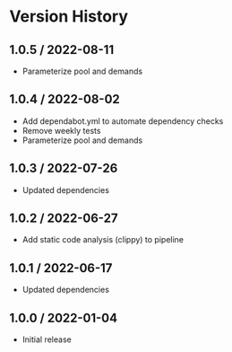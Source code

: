 # Version History

## 1.0.5 / 2022-08-11

- Parameterize pool and demands

## 1.0.4 / 2022-08-02

- Add dependabot.yml to automate dependency checks
- Remove weekly tests
- Parameterize pool and demands

## 1.0.3 / 2022-07-26

- Updated dependencies

## 1.0.2 / 2022-06-27

- Add static code analysis (clippy) to pipeline

## 1.0.1 / 2022-06-17

- Updated dependencies

## 1.0.0 / 2022-01-04

- Initial release
